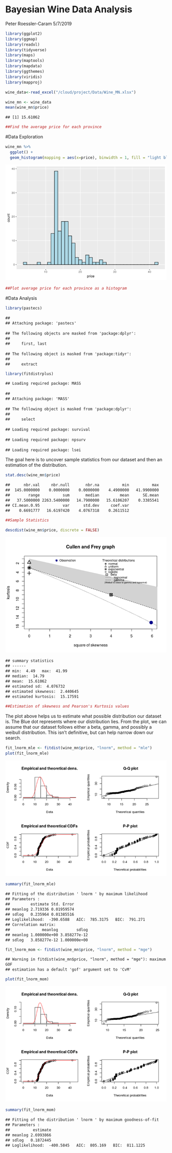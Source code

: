 Bayesian Wine Data Analysis
================
Peter Roessler-Caram
5/7/2019

``` r
library(ggplot2)
library(ggmap)
library(readxl)
library(tidyverse)
library(maps)
library(maptools)
library(mapdata)
library(ggthemes)
library(viridis)
library(mapproj)
```

``` r
wine_data<-read_excel("/cloud/project/Data/Wine_MN.xlsx")
```

``` r
wine_mn <- wine_data 
mean(wine_mn$price)
```

    ## [1] 15.61062

``` r
##Find the average price for each province
```

\#Data Exploration

``` r
wine_mn %>% 
  ggplot() +
  geom_histogram(mapping = aes(x=price), binwidth = 1, fill = "light blue", color = "black")
```

![](Likelihood_files/figure-gfm/unnamed-chunk-4-1.png)<!-- -->

``` r
##Plot average price for each province as a histogram
```

\#Data Analysis

``` r
library(pastecs)
```

    ## 
    ## Attaching package: 'pastecs'

    ## The following objects are masked from 'package:dplyr':
    ## 
    ##     first, last

    ## The following object is masked from 'package:tidyr':
    ## 
    ##     extract

``` r
library(fitdistrplus)
```

    ## Loading required package: MASS

    ## 
    ## Attaching package: 'MASS'

    ## The following object is masked from 'package:dplyr':
    ## 
    ##     select

    ## Loading required package: survival

    ## Loading required package: npsurv

    ## Loading required package: lsei

The goal here is to uncover sample statistics from our dataset and then
an estimation of the distribution.

``` r
stat.desc(wine_mn$price)
```

    ##      nbr.val     nbr.null       nbr.na          min          max 
    ##  145.0000000    0.0000000    0.0000000    4.4900000   41.9900000 
    ##        range          sum       median         mean      SE.mean 
    ##   37.5000000 2263.5400000   14.7900000   15.6106207    0.3385541 
    ## CI.mean.0.95          var      std.dev     coef.var 
    ##    0.6691777   16.6197420    4.0767318    0.2611512

``` r
##Sample Statistics
```

``` r
descdist(wine_mn$price, discrete = FALSE)
```

![](Likelihood_files/figure-gfm/unnamed-chunk-7-1.png)<!-- -->

    ## summary statistics
    ## ------
    ## min:  4.49   max:  41.99 
    ## median:  14.79 
    ## mean:  15.61062 
    ## estimated sd:  4.076732 
    ## estimated skewness:  2.440645 
    ## estimated kurtosis:  15.17591

``` r
##Estimation of skewness and Pearson's Kurtosis values
```

The plot above helps us to estimate what possible distribution our
dataset is. The Blue dot represents where our distribution lies. From
the plot, we can assume that our dataset follows either a beta, gamma,
and possibly a weibull distribution. This isn’t definitive, but can help
narrow down our search.

``` r
fit_lnorm_mle <- fitdist(wine_mn$price, "lnorm", method = "mle")
plot(fit_lnorm_mle)
```

![](Likelihood_files/figure-gfm/unnamed-chunk-8-1.png)<!-- -->

``` r
summary(fit_lnorm_mle)
```

    ## Fitting of the distribution ' lnorm ' by maximum likelihood 
    ## Parameters : 
    ##         estimate Std. Error
    ## meanlog 2.719336 0.01959574
    ## sdlog   0.235964 0.01385516
    ## Loglikelihood:  -390.6588   AIC:  785.3175   BIC:  791.271 
    ## Correlation matrix:
    ##              meanlog        sdlog
    ## meanlog 1.000000e+00 3.858277e-12
    ## sdlog   3.858277e-12 1.000000e+00

``` r
fit_lnorm_mom <- fitdist(wine_mn$price, "lnorm", method = "mge")
```

    ## Warning in fitdist(wine_mn$price, "lnorm", method = "mge"): maximum GOF
    ## estimation has a default 'gof' argument set to 'CvM'

``` r
plot(fit_lnorm_mom)
```

![](Likelihood_files/figure-gfm/unnamed-chunk-9-1.png)<!-- -->

``` r
summary(fit_lnorm_mom)
```

    ## Fitting of the distribution ' lnorm ' by maximum goodness-of-fit 
    ## Parameters : 
    ##          estimate
    ## meanlog 2.6993866
    ## sdlog   0.1872445
    ## Loglikelihood:  -400.5845   AIC:  805.169   BIC:  811.1225
